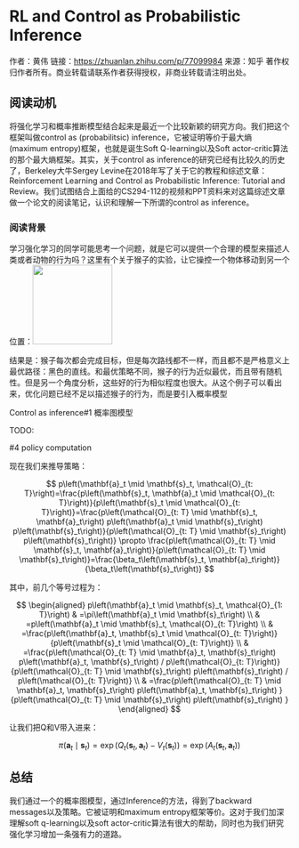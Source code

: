 

<!--
 * @version:
 * @Author:  StevenJokess（蔡舒起） https://github.com/StevenJokess
 * @Date: 2023-10-12 21:47:16
 * @LastEditors:  StevenJokess（蔡舒起） https://github.com/StevenJokess
 * @LastEditTime: 2023-10-12 21:56:57
 * @Description:
 * @Help me: make friends by a867907127@gmail.com and help me get some “foreign” things or service I need in life; 如有帮助，请资助，失业3年了。![支付宝收款码](https://github.com/StevenJokess/d2rl/blob/master/img/%E6%94%B6.jpg)
 * @TODO::
 * @Reference:
-->
# RL and Control as Probabilistic Inference


作者：黄伟
链接：https://zhuanlan.zhihu.com/p/77099984
来源：知乎
著作权归作者所有。商业转载请联系作者获得授权，非商业转载请注明出处。

## 阅读动机

将强化学习和概率推断模型结合起来是最近一个比较新颖的研究方向。我们把这个框架叫做control as (probabilitsic) inference，它被证明等价于最大熵(maximum entropy)框架，也就是诞生Soft Q-learning以及Soft actor-critic算法的那个最大熵框架。其实，关于control as inference的研究已经有比较久的历史了，Berkeley大牛Sergey Levine在2018年写了关于它的教程和综述文章：Reinforcement Learning and Control as Probabilistic Inference: Tutorial and Review。我们试图结合上面给的CS294-112的视频和PPT资料来对这篇综述文章做一个论文的阅读笔记，认识和理解一下所谓的control as inference。

### 阅读背景

学习强化学习的同学可能思考一个问题，就是它可以提供一个合理的模型来描述人类或者动物的行为吗？这里有个关于猴子的实验，让它操控一个物体移动到另一个位置：<img src="https://pic2.zhimg.com/v2-77ba54d99adfaf70b8276f30dae7e5d9_b.png" data-caption="" data-size="small" data-rawwidth="143" data-rawheight="212" class="content_image" width="143"/>

结果是：猴子每次都会完成目标，但是每次路线都不一样，而且都不是严格意义上最优路径：黑色的直线。和最优策略不同，猴子的行为近似最优，而且带有随机性。但是另一个角度分析，这些好的行为相似程度也很大。从这个例子可以看出来，优化问题已经不足以描述猴子的行为，而是要引入概率模型

Control as inference#1 概率图模型

TODO:

#4 policy computation

现在我们来推导策略：

$$
p\left(\mathbf{a}_t \mid \mathbf{s}_t, \mathcal{O}_{t: T}\right)=\frac{p\left(\mathbf{s}_t, \mathbf{a}_t \mid \mathcal{O}_{t: T}\right)}{p\left(\mathbf{s}_t \mid \mathcal{O}_{t: T}\right)}=\frac{p\left(\mathcal{O}_{t: T} \mid \mathbf{s}_t, \mathbf{a}_t\right) p\left(\mathbf{a}_t \mid \mathbf{s}_t\right) p\left(\mathbf{s}_t\right)}{p\left(\mathcal{O}_{t: T} \mid \mathbf{s}_t\right) p\left(\mathbf{s}_t\right)} \propto \frac{p\left(\mathcal{O}_{t: T} \mid \mathbf{s}_t, \mathbf{a}_t\right)}{p\left(\mathcal{O}_{t: T} \mid \mathbf{s}_t\right)}=\frac{\beta_t\left(\mathbf{s}_t, \mathbf{a}_t\right)}{\beta_t\left(\mathbf{s}_t\right)}
$$

其中，前几个等号过程为：

$$
\begin{aligned}
p\left(\mathbf{a}_t \mid \mathbf{s}_t, \mathcal{O}_{1: T}\right) & =\pi\left(\mathbf{a}_t \mid \mathbf{s}_t\right) \\
& =p\left(\mathbf{a}_t \mid \mathbf{s}_t, \mathcal{O}_{t: T}\right) \\
& =\frac{p\left(\mathbf{a}_t, \mathbf{s}_t \mid \mathcal{O}_{t: T}\right)}{p\left(\mathbf{s}_t \mid \mathcal{O}_{t: T}\right)} \\
& =\frac{p\left(\mathcal{O}_{t: T} \mid \mathbf{a}_t, \mathbf{s}_t\right) p\left(\mathbf{a}_t, \mathbf{s}_t\right) / p\left(\mathcal{O}_{t: T}\right)}{p\left(\mathcal{O}_{t: T} \mid \mathbf{s}_t\right) p\left(\mathbf{s}_t\right) / p\left(\mathcal{O}_{t: T}\right)} \\
& =\frac{p\left(\mathcal{O}_{t: T} \mid \mathbf{a}_t, \mathbf{s}_t\right) p\left(\mathbf{a}_t, \mathbf{s}_t\right) }{p\left(\mathcal{O}_{t: T} \mid \mathbf{s}_t\right) p\left(\mathbf{s}_t\right) }
\end{aligned}
$$



让我们把Q和V带入进来：

$$
\pi\left(\mathbf{a}_t \mid \mathbf{s}_t\right)=\exp \left(Q_t\left(\mathbf{s}_t, \mathbf{a}_t\right)-V_t\left(\mathbf{s}_t\right)\right)=\exp \left(A_t\left(\mathbf{s}_t, \mathbf{a}_t\right)\right)
$$

## 总结

我们通过一个的概率图模型，通过Inference的方法，得到了backward messages以及策略。它被证明和maximum entropy框架等价。这对于我们加深理解soft q-learning以及soft actor-critic算法有很大的帮助，同时也为我们研究强化学习增加一条强有力的道路。

[1]: https://zhuanlan.zhihu.com/p/77099984
